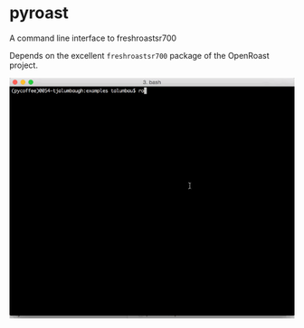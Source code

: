 # pyroast
A command line interface to freshroastsr700

Depends on the excellent `freshroastsr700` package of the OpenRoast project.

![Alt Text](https://github.com/talumbau/roast/raw/master/roast1.gif)

